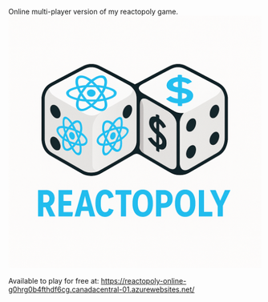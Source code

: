 Online multi-player version of my reactopoly game.
![Reactopoly Logo](frontend/src/assets/center-logo.png)

Available to play for free at:
https://reactopoly-online-g0hrg0b4fthdf6cg.canadacentral-01.azurewebsites.net/

